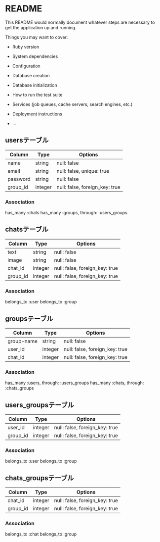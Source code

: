 # README

This README would normally document whatever steps are necessary to get the
application up and running.

Things you may want to cover:

* Ruby version

* System dependencies

* Configuration

* Database creation

* Database initialization

* How to run the test suite

* Services (job queues, cache servers, search engines, etc.)

* Deployment instructions

* ...

## usersテーブル
|Column|Type|Options|
|------|----|-------|
|name|string|null: false|
|email|string|null: false, unique: true|
|password| string|null: false|
|group_id|integer|null: false, foreign_key: true|
### Association
has_many :chats
has_many :groups, through: :users_groups

## chatsテーブル
|Column|Type|Options|
|------|----|-------|
|text|string|null: false|
|image|string|null: false|
|chat_id|integer|null: false, foreign_key: true|
|group_id|integer|null: false, foreign_key: true|
### Association
belongs_to :user
belongs_to :group

## groupsテーブル
|Column|Type|Options|
|------|----|-------|
|group-name|string|null: false|
|user_id|integer|null: false, foreign_key: true|
|chat_id|integer|null: false, foreign_key: true|
### Association
has_many :users, through: :users_groups
has_many :chats, through: :chats_groups

## users_groupsテーブル
|Column|Type|Options|
|------|----|-------|
|user_id|integer|null: false, foreign_key: true|
|group_id|integer|null: false, foreign_key: true|
### Association
belongs_to :user
belongs_to :group


## chats_groupsテーブル
|Column|Type|Options|
|------|----|-------|
|chat_id|integer|null: false, foreign_key: true|
|group_id|integer|null: false, foreign_key: true|
### Association
belongs_to :chat
belongs_to :group